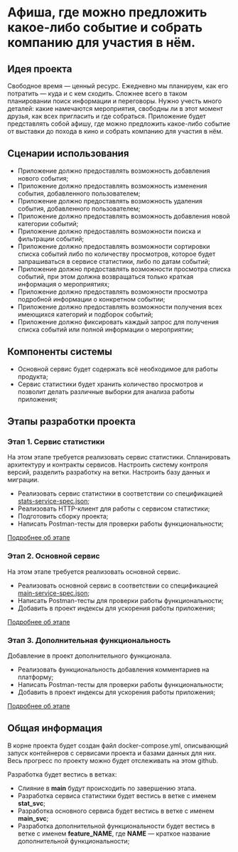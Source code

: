 # Афиша, где можно предложить какое-либо событие и собрать компанию для участия в нём.

## Идея проекта

Свободное время — ценный ресурс. Ежедневно мы планируем, как его потратить — куда и с кем сходить.
Сложнее всего в таком планировании поиск информации и переговоры. Нужно учесть много деталей:
какие намечаются мероприятия, свободны ли в этот момент друзья, как всех пригласить и где собраться.
Приложение будет представлять собой афишу, где можно предложить какое-либо событие от выставки до
похода в кино и собрать компанию для участия в нём.

## Сценарии использования

- Приложение должно предоставлять возможность добавления нового события;
- Приложение должно предоставлять возможность изменения события, добавленного пользователем;
- Приложение должно предоставлять возможность удаления события, добавленного пользователем;
- Приложение должно предоставлять возможность добавления новой категории событий;
- Приложение должно предоставлять возможности поиска и фильтрации событий;
- Приложение должно предоставлять возможности сортировки списка событий либо по количеству просмотров, которое будет
  запрашиваться в сервисе статистики, либо по датам событий;
- Приложение должно предоставлять возможности просмотра списка событий, при этом должна возвращаться только краткая
  информация о мероприятиях;
- Приложение должно предоставлять возможности просмотра подробной информации о конкретном событии;
- Приложение должно предоставлять возможности получения всех имеющихся категорий и подборок событий;
- Приложение должно фиксировать каждый запрос для получения списка событий или полной информации о мероприятии;

## Компоненты системы

- Основной сервис будет содержать всё необходимое для работы продукта;
- Сервис статистики будет хранить количество просмотров и позволит делать различные выборки для анализа работы
  приложения;

## Этапы разработки проекта

### Этап 1. Сервис статистики

На этом этапе требуется реализовать сервис статистики. Спланировать архитектуру и контракты сервисов. Настроить систему
контроля версий, разделить разработку на ветки. Настроить базу данных и миграции.

- Реализовать сервис статистики в соответствии со
  спецификацией [stats-service-spec.json](specifications%2Fstats-service-spec.json);
- Реализовать HTTP-клиент для работы с сервисом статистики;
- Подготовить сборку проекта;
- Написать Postman-тесты для проверки работы функциональности;

[Подробнее об этапе](./steps/step-1.md)

### Этап 2. Основной сервис

На этом этапе требуется реализовать основной сервис.

- Реализовать основной сервис в соответствии со
  спецификацией [main-service-spec.json](specifications%2Fmain-service-spec.json);
- Написать Postman-тесты для проверки работы функциональности;
- Добавить в проект индексы для ускорения работы приложения;

[Подробнее об этапе](./steps/step-2.md)

### Этап 3. Дополнительная функциональность

Добавление в проект дополнительного функционала.

- Реализовать функциональность добавления комментариев на платформу;
- Написать Postman-тесты для проверки работы функциональности;
- Добавить в проект индексы для ускорения работы приложения;

[Подробнее об этапе](./steps/step-3.md)

## Общая информация

В корне проекта будет создан файл docker-compose.yml, описывающий запуск контейнеров с сервисами проекта и базами данных
для них.
Весь прогресс по проекту можно будет отслеживать на этом github.

Разработка будет вестись в ветках:

- Слияние в **main** будут происходить по завершению этапа.
- Разработка сервиса статистики будет вестись в ветке с именем **stat_svc**;
- Разработка основного сервиса будет вестись в ветке с именем **main_svc**;
- Разработка дополнительной функциональности будет вестись в ветке с именем **feature_NAME**, где **NAME** — краткое
  название дополнительной функциональности;
